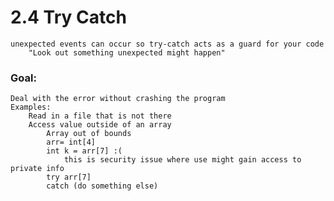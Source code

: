 # 2.4 Try Catch
    unexpected events can occur so try-catch acts as a guard for your code
        "Look out something unexpected might happen"
### Goal:
    Deal with the error without crashing the program
    Examples:
        Read in a file that is not there
        Access value outside of an array
            Array out of bounds
            arr= int[4]
            int k = arr[7] :(
                this is security issue where use might gain access to private info
            try arr[7]
            catch (do something else)